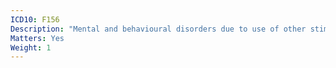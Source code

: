 ```yaml
---
ICD10: F156
Description: "Mental and behavioural disorders due to use of other stimulants, including caffeine: Amnesic syndrome"
Matters: Yes
Weight: 1
---
```

